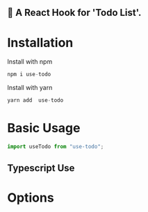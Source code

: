 ## 📒 A React Hook for 'Todo List'.

# Installation

Install with npm

```javascript
npm i use-todo
```

Install with yarn

```javascript
yarn add  use-todo
```

# Basic Usage

```javascript
import useTodo from "use-todo";
```

## Typescript Use

# Options
